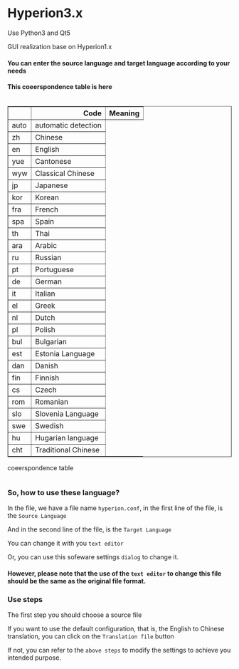 # Hyperion3.x
Use Python3 and Qt5

GUI realization base on Hyperion1.x

#### You can enter the source language and target language according to your needs

#### This coeerspondence table is here

<div style="max-height:1000px;max-width:1500px;overflow:auto;">
<table border="1" class="dataframe">
  <thead>
    <tr style="text-align: right;">
      <th></th>
      <th>Code</th>
      <th>Meaning</th>
    </tr>
  </thead>
  <tbody>
    <tr>
      <td>auto</td>
      <td>automatic detection</td>
    </tr>
    <tr>
      <td>zh</td>
      <td>Chinese</td>
    </tr>
    <tr>
      <td>en</td>
      <td>English</td>
    </tr>
    <tr>
      <td>yue</td>
      <td>Cantonese</td>
    </tr>
    <tr>
      <td>wyw</td>
      <td>Classical Chinese</td>
    </tr>
    <tr>
      <td>jp</td>
      <td>Japanese</td>
    </tr>
    <tr>
      <td>kor</td>
      <td>Korean</td>
    </tr>
    <tr>
      <td>fra</td>
      <td>French</td>
    </tr>
    <tr>
      <td>spa</td>
      <td>Spain</td>
    </tr>
    <tr>
      <td>th</td>
      <td>Thai</td>
    </tr>
    <tr>
      <td>ara</td>
      <td>Arabic</td>
    </tr>
    <tr>
      <td>ru</td>
      <td>Russian</td>
    </tr>
    <tr>
      <td>pt</td>
      <td>Portuguese</td>
    </tr>
    <tr>
      <td>de</td>
      <td>German</td>
    </tr>
    <tr>
      <td>it</td>
      <td>Italian</td>
    </tr>
    <tr>
      <td>el</td>
      <td>Greek</td>
    </tr>
    <tr>
      <td>nl</td>
      <td>Dutch</td>
    </tr>
    <tr>
      <td>pl</td>
      <td>Polish</td>
    </tr>
    <tr>
      <td>bul</td>
      <td>Bulgarian</td>
    </tr>
    <tr>
      <td>est</td>
      <td>Estonia Language</td>
    </tr>
    <tr>
      <td>dan</td>
      <td>Danish</td>
    </tr>
    <tr>
      <td>fin</td>
      <td>Finnish</td>
    </tr>
    <tr>
      <td>cs</td>
      <td>Czech</td>
    </tr>
    <tr>
      <td>rom</td>
      <td>Romanian</td>
    </tr>
    <tr>
      <td>slo</td>
      <td>Slovenia Language</td>
    </tr>
    <tr>
      <td>swe</td>
      <td>Swedish</td>
    </tr>
    <tr>
      <td>hu</td>
      <td>Hugarian language</td>
    </tr>
    <tr>
      <td>cht</td>
      <td>Traditional Chinese</td>
    </tr>
  </tbody>
</table>
<p>coeerspondence table</p>
</div>



### So, how to use these language?

In the file, we have a file name `hyperion.conf`, in the first line of the file, is the `Source Language`

And in the second line of the file, is the `Target Language`

You can change it with you `text editor`

Or, you can use this sofeware settings `dialog` to change it.

#### However, please note that the use of the `text editor` to change this file should be the same as the original file format.

### Use steps

The first step you should choose a source file

If you want to use the default configuration, that is, the English to Chinese translation, you can click on the `Translation file` button

If not, you can refer to the `above steps` to modify the settings to achieve you intended purpose.
